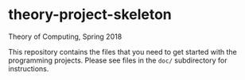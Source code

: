 # theory-project-skeleton

Theory of Computing, Spring 2018

This repository contains the files that you need to get started with the programming projects. Please see files in the `doc/` subdirectory for instructions.
